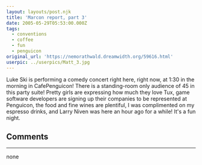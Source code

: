 ```yaml
---
layout: layouts/post.njk
title: 'Marcon report, part 3'
date: 2005-05-29T05:53:00.000Z
tags:
  - conventions
  - coffee
  - fun
  - penguicon
original_url: 'https://nemorathwald.dreamwidth.org/59616.html'
userpic: ../userpics/Matt_3.jpg
---
```

Luke Ski is performing a comedy concert right here, right now, at 1:30 in the morning in CafePenguicon! There is a standing-room only audience of 45 in this party suite! Pretty girls are expressing how much they love Tux, game software developers are signing up their companies to be represented at Penguicon, the food and fine wines are plentiful, I was complimented on my espresso drinks, and Larry Niven was here an hour ago for a while! It's a fun night.

## Comments

---

none
